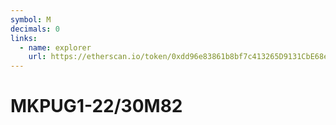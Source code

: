 ```yaml
---
symbol: M
decimals: 0
links:
  - name: explorer
    url: https://etherscan.io/token/0xdd96e83861b8bf7c413265D9131CbE68e442e02f
---
```


# MKPUG1-22/30M82
